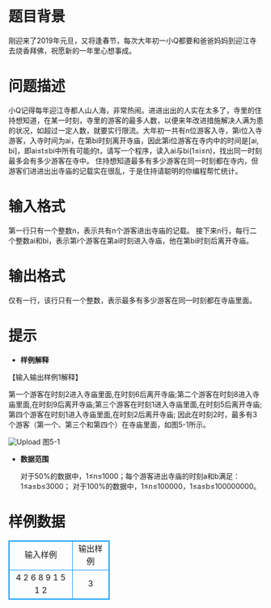 # 题目背景
  刚迎来了2019年元旦，又将逢春节，每次大年初一小Q都要和爸爸妈妈到迎江寺去烧香拜佛，祝愿新的一年里心想事成。
# 问题描述
  小Q记得每年迎江寺都人山人海，非常热闹。进进出出的人实在太多了，寺里的住持想知道，在某一时刻，寺里的游客的最多人数，以便来年改进措施解决人满为患的状况，如超过一定人数，就要实行限流。大年初一共有n位游客入寺，第i位入寺游客，入寺时间为ai，在第bi时刻离开寺庙，因此第i位游客在寺内中的时间是[ai, bi]，即ai≤t≤bi中所有可能的t，请写一个程序，读入ai与bi(1≤i≤n)，找出同一时刻最多会有多少游客在寺中。 住持想知道最多有多少游客在同一时刻都在寺内，但游客们进进出出寺庙的记载实在很乱，于是住持请聪明的你编程帮忙统计。 
# 输入格式
  第一行只有一个整数n，表示共有n个游客进出寺庙的记载。 接下来n行，每行二个整数ai和bi，表示第i个游客在第ai时刻进入寺庙，他在第bi时刻后离开寺庙。
# 输出格式
  仅有一行，该行只有一个整数，表示最多有多少游客在同一时刻都在寺庙里面。
	
# 提示
* **样例解释**

 【输入输出样例1解释】
 
  第一个游客在时刻2进入寺庙里面,在时刻6后离开寺庙;第二个游客在时刻8进入寺庙里面,在时刻9后离开寺庙;第三个游客在时刻1进入寺庙里面,在时刻5后离开寺庙;第四个游客在时刻1进入寺庙里面,在时刻2后离开寺庙; 因此在时刻2时，最多有3个游客（第一个、第三个和第四个）在寺庙里面，如图5-1所示。
	
![Upload](/source/joyoi/test02-05/img/aHR0cDovL3d3dy5qb3lvaS5jbi9wcm9ibGVtL3Rlc3QwMi0wNS9VcGxvYWRpbmcuLi4=.) 图5-1
* **数据范围**

  对于50%的数据中，1≤n≤1000；每个游客进出寺庙的时刻a和b满足：1≤a≤b≤3000；
  对于100%的数据中，1≤n≤100000，1≤a≤b≤100000000。
# 样例数据
<style>
        table,table tr th, table tr td { border:1px solid #0094ff; }
        table { width: 200px; min-height: 25px; line-height: 25px; text-align: center; border-collapse: collapse;}   
    </style>
<table>
	<tr>
		<td>输入样例</td>
		<td>输出样例</td>
	</tr>
<tr><td>4
2 6
8 9
1 5
1 2

</td><td>3
</td></tr></table>
